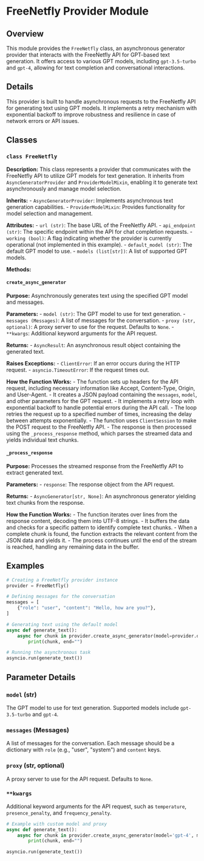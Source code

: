 # FreeNetfly Provider Module

## Overview

This module provides the `FreeNetfly` class, an asynchronous generator provider that interacts with the FreeNetfly API for GPT-based text generation. It offers access to various GPT models, including `gpt-3.5-turbo` and `gpt-4`, allowing for text completion and conversational interactions. 

## Details

This provider is built to handle asynchronous requests to the FreeNetfly API for generating text using GPT models. It implements a retry mechanism with exponential backoff to improve robustness and resilience in case of network errors or API issues.

## Classes

### `class FreeNetfly`

**Description:** This class represents a provider that communicates with the FreeNetfly API to utilize GPT models for text generation. It inherits from `AsyncGeneratorProvider` and `ProviderModelMixin`, enabling it to generate text asynchronously and manage model selection.

**Inherits:**
    - `AsyncGeneratorProvider`: Implements asynchronous text generation capabilities.
    - `ProviderModelMixin`: Provides functionality for model selection and management.

**Attributes:**
    - `url (str)`: The base URL of the FreeNetfly API.
    - `api_endpoint (str)`: The specific endpoint within the API for chat completion requests.
    - `working (bool)`: A flag indicating whether the provider is currently operational (not implemented in this example).
    - `default_model (str)`: The default GPT model to use.
    - `models (list[str])`: A list of supported GPT models.

**Methods:**

#### `create_async_generator`

**Purpose:** Asynchronously generates text using the specified GPT model and messages.

**Parameters:**
    - `model (str)`: The GPT model to use for text generation.
    - `messages (Messages)`: A list of messages for the conversation.
    - `proxy (str, optional)`: A proxy server to use for the request. Defaults to `None`.
    - `**kwargs`: Additional keyword arguments for the API request.

**Returns:**
    - `AsyncResult`: An asynchronous result object containing the generated text.

**Raises Exceptions:**
    - `ClientError`: If an error occurs during the HTTP request.
    - `asyncio.TimeoutError`: If the request times out.

**How the Function Works:**
    - The function sets up headers for the API request, including necessary information like Accept, Content-Type, Origin, and User-Agent.
    - It creates a JSON payload containing the `messages`, `model`, and other parameters for the GPT request.
    - It implements a retry loop with exponential backoff to handle potential errors during the API call.
    - The loop retries the request up to a specified number of times, increasing the delay between attempts exponentially.
    - The function uses `ClientSession` to make the POST request to the FreeNetfly API.
    - The response is then processed using the `_process_response` method, which parses the streamed data and yields individual text chunks.

#### `_process_response`

**Purpose:** Processes the streamed response from the FreeNetfly API to extract generated text.

**Parameters:**
    - `response`: The response object from the API request.

**Returns:**
    - `AsyncGenerator[str, None]`: An asynchronous generator yielding text chunks from the response.

**How the Function Works:**
    - The function iterates over lines from the response content, decoding them into UTF-8 strings.
    - It buffers the data and checks for a specific pattern to identify complete text chunks.
    - When a complete chunk is found, the function extracts the relevant content from the JSON data and yields it.
    - The process continues until the end of the stream is reached, handling any remaining data in the buffer.

## Examples

```python
# Creating a FreeNetfly provider instance
provider = FreeNetfly()

# Defining messages for the conversation
messages = [
    {"role": "user", "content": "Hello, how are you?"},
]

# Generating text using the default model
async def generate_text():
    async for chunk in provider.create_async_generator(model=provider.default_model, messages=messages):
        print(chunk, end="")

# Running the asynchronous task
asyncio.run(generate_text())
```

## Parameter Details

### `model` (str)

The GPT model to use for text generation. Supported models include `gpt-3.5-turbo` and `gpt-4`.

### `messages` (Messages)

A list of messages for the conversation. Each message should be a dictionary with `role` (e.g., "user", "system") and `content` keys.

### `proxy` (str, optional)

A proxy server to use for the API request. Defaults to `None`.

### `**kwargs`

Additional keyword arguments for the API request, such as `temperature`, `presence_penalty`, and `frequency_penalty`.

```python
# Example with custom model and proxy
async def generate_text():
    async for chunk in provider.create_async_generator(model='gpt-4', messages=messages, proxy='http://myproxy:8080'):
        print(chunk, end="")

asyncio.run(generate_text())
```